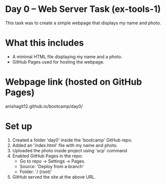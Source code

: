 # Day 0 – Web Server Task (ex-tools-1)

This task was to create a simple webpage that displays my name and photo.

# What this includes

- A minimal HTML file displaying my name and a photo.
- GitHub Pages used for hosting the webpage.

# Webpage link (hosted on GitHub Pages)

anishagit12.github.io/bootcamp/day0/

# Set up

1. Created a folder 'day0' inside the 'bootcamp' GitHub repo.
2. Added an 'index.html' file with my name and photo.
3. Uploaded the photo inside project using 'scp' command
3. Enabled GitHub Pages in the repo:
   - Go to repo -> Settings -> Pages.
   - Source: 'Deploy from a branch'
   - Folder: '/ (root)'
4. GitHub served the site at the above URL.